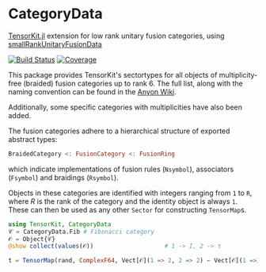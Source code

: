 # CategoryData

[TensorKit.jl](https://github.com/Jutho/TensorKit.jl) extension for low rank unitary fusion categories, using [smallRankUnitaryFusionData](https://github.com/JCBridgeman/smallRankUnitaryFusionData)

[![Build Status](https://github.com/lkdvos/CategoryData.jl/actions/workflows/CI.yml/badge.svg?branch=main)](https://github.com/lkdvos/CategoryData.jl/actions/workflows/CI.yml?query=branch%3Amain)
[![Coverage](https://codecov.io/gh/lkdvos/CategoryData.jl/branch/main/graph/badge.svg)](https://codecov.io/gh/lkdvos/CategoryData.jl)

This package provides TensorKit's sectortypes for all objects of multiplicity-free (braided)
fusion categories up to rank 6. The full list, along with the naming convention can be found
in the
[Anyon Wiki](http://www.thphys.nuim.ie/AnyonWiki/index.php/List_of_small_multiplicity-free_fusion_rings).

Additionally, some specific categories with multiplicities have also been added.

The fusion categories adhere to a hierarchical structure of exported abstract types:
```julia
BraidedCategory <: FusionCategory <: FusionRing
```

which indicate implementations of fusion rules (`Nsymbol`), associators (`Fsymbol`) and
braidings (`Rsymbol`). 

Objects in these categories are identified with integers ranging from `1` to `R`, where $R$
is the rank of the category and the identity object is always `1`. These can then be used as
any other `Sector` for constructing `TensorMap`s.

```julia
using TensorKit, CategoryData
𝒞 = CategoryData.Fib # Fibonacci category
𝒪 = Object{𝒞}
@show collect(values(𝒪))                    # 1 -> I, 2 -> τ

t = TensorMap(rand, ComplexF64, Vect[𝒪](1 => 2, 2 => 2) ← Vect[𝒪](1 =>2, 2 => 2))
```